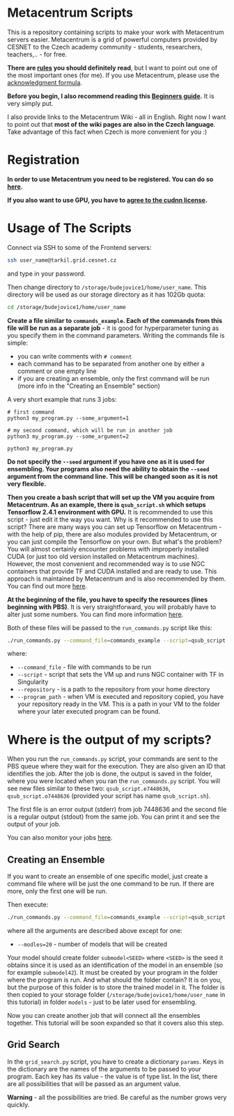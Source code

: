 # Metacentrum Scripts

This is a repository containing scripts to make your work with Metacentrum
servers easier. Metacentrum is a grid of powerful computers provided by CESNET to the Czech academy community - students, researchers, teachers,.. - for free.

**There are [rules](https://wiki.metacentrum.cz/wiki/Usage_rules)
you should definitely read**, but I want to point out
one of the most important ones (for me). If you use Metacentrum, please
use the [acknowledgment formula](https://wiki.metacentrum.cz/wiki/Usage_rules/Acknowledgement).

**Before you begin, I also recommend reading this [Beginners guide](https://wiki.metacentrum.cz/wiki/Beginners_guide#Track_your_job).**
It is very simply put.

I also provide links to the Metacentrum Wiki - all in English. Right now I want to point out that
**most of the wiki pages are also in the Czech language**. Take advantage of this fact when
Czech is more convenient for you :)

# Registration

**In order to use Metacentrum you need to be registered. You can do so [here](https://metavo.metacentrum.cz/en/application/index.html).**

**If you also want to use GPU, you have to [agree to the cudnn license](https://wiki.metacentrum.cz/w/index.php?title=CuDNN_library&setlang=en).**

# Usage of The Scripts

Connect via SSH to some of the Frontend servers:
```bash
ssh user_name@tarkil.grid.cesnet.cz
```
and type in your password.

Then change directory to `/storage/budejovice1/home/user_name`. This directory
will be used as our storage directory as it has 102Gb quota:
```bash
cd /storage/budejovice1/home/user_name
```

**Create a file similar to `commands_example`. Each of the commands from this file will
be run as a separate job** - it is good for hyperparameter tuning as you
specify them in the command parameters. Writing the commands file is simple:
 - you can write comments with `# comment`
 - each command has to be separated from another one by either a comment or
   one empty line
 - if you are creating an ensemble, only the first command will be run (more info in the "Creating an Ensemble" section)

A very short example that runs 3 jobs:
```
# first command
python3 my_program.py --some_argument=1

# my second command, which will be run in another job
python3 my_program.py --some_argument=2

python3 my_program.py
```

**Do not specify the `--seed` argument if you have one as it is used for ensembling.
Your programs also need the ability to obtain the `--seed` argument from the command line.
This will be changed soon as it is not very flexible.**

**Then you create a bash script that will set up the VM you acquire from Metacentrum.
As an example, there is `qsub_script.sh` which setups Tensorflow 2.4.1 environment
with GPU.** It is recommended to use this script - just
edit it the way you want. Why is it recommended to use this script?
There are many ways you can set up Tensorflow on Metacentrum - with the help of pip, 
there are also modules
provided by Metacentrum, or you can just compile the Tensorflow
on your own. But what's the problem? You will almost certainly encounter
problems with improperly installed CUDA (or just too old version installed on Metacentrum machines).
However, the most convenient and recommended way is to use NGC containers
that provide TF and CUDA installed and are ready to use. 
This approach is maintained by Metacentrum and is also recommended by them. 
You can find out more [here](https://wiki.metacentrum.cz/wiki/NVidia_deep_learning_frameworks).


**At the beginning of the file, you have to specify
the resources (lines beginning with PBS)**. It is very straightforward, you
will probably have to alter just some numbers.
You can find more information [here](https://wiki.metacentrum.cz/wiki/Beginners_guide).


Both of these files will be passed to the `run_commands.py` script like this:

```bash
./run_commands.py --command_file=commands_example --script=qsub_script.sh --repository=npfl114-solutions/labs --program_path=labs/08
```

where:
 - `--command_file` - file with commands to be run
 - `--script` - script that sets the VM up and runs NGC container with TF in Singularity
 - `--repository` - is a path to the repository from your home directory
 - `--program_path` - when VM is executed and repository copied, you have your
 repository ready in the VM. This is a path in your VM to the folder where your
 later executed program can be found.

# Where is the output of my scripts?

When you run the `run_commands.py` script, your commands are sent to the PBS
queue where they wait for the execution. They are also given an ID that identifies
the job. After the job is done, the output is saved in the folder, where you were
located when you ran the `run_commands.py` script. You will see new files similar to these two:
`qsub_script.e7448636`, `qsub_script.o7448636` (provided your script has name `qsub_script.sh`).

The first file is an error output (stderr) from job 7448636 and the second file is
a regular output (stdout) from the same job. You can print it and see the output of your job.

You can also monitor your jobs [here](http://metavo.metacentrum.cz/pbsmon2/person).

## Creating an Ensemble

If you want to create an ensemble of one specific model, just create a command file where will be just the one command to be run. If there are more,
only the first one will be run.

Then execute:

```bash
./run_commands.py --command_file=commands_example --script=qsub_script.sh --repository=npfl114-solutions/labs --program_path=labs/08 --models=20
```
where all the arguments are described above except for one:
 - `--modles=20` - number of models that will be created

Your model should create folder `submodel<SEED>` where `<SEED>` is the seed it
obtains since it is used as an identification of the model in an ensemble (so for example `submodel42`).
It must be created by your program in the folder where the program is run. And what should
the folder contain? It is on you, but the purpose of this folder is to store
the trained model in it. The folder is then copied to your storage folder (`/storage/budejovice1/home/user_name` in this tutorial)
in folder `models` - just to be later used for ensembling.

Now you can create another job that will connect all the ensembles together.
This tutorial will be soon expanded so that it covers also this step.

## Grid Search

In the `grid_search.py` script, you have to create a dictionary `params`.
Keys in the dictionary are the names of the arguments to be passed to your program. 
Each key has its value - the value is of type list. In the list, there are
all possibilities that will be passed as an argument value.

**Warning** - all the possibilities are tried. Be careful as the number grows
very quickly.